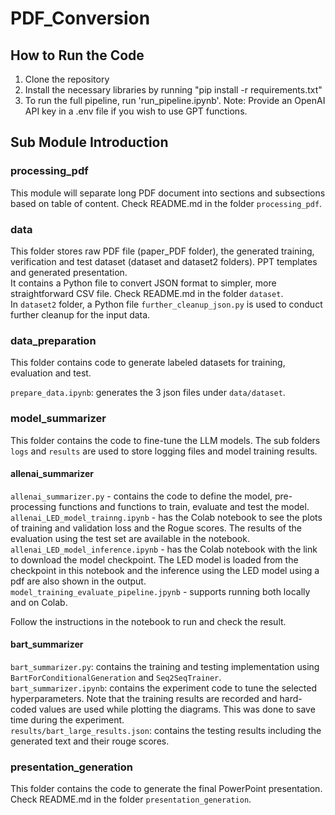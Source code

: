 ﻿# PDF_Conversion

## How to Run the Code

1. Clone the repository
2. Install the necessary libraries by running "pip install -r requirements.txt"
3. To run the full pipeline, run 'run_pipeline.ipynb'. Note: Provide an OpenAI API key in a .env file if you wish to use GPT functions.

## Sub Module Introduction

### processing_pdf

This module will separate long PDF document into sections and subsections based on table of content. Check README.md in the folder `processing_pdf`.

### data

This folder stores raw PDF file (paper_PDF folder), the generated training, verification and test dataset (dataset and dataset2 folders). PPT templates and generated presentation. <br>
It contains a Python file to convert JSON format to simpler, more straightforward CSV file. Check README.md in the folder `dataset`. <br>
In `dataset2` folder, a Python file `further_cleanup_json.py` is used to conduct further cleanup for the input data.

### data_preparation

This folder contains code to generate labeled datasets for training, evaluation and test.

`prepare_data.ipynb`: generates the 3 json files under `data/dataset`.

### model_summarizer

This folder contains the code to fine-tune the LLM models. The sub folders `logs` and `results` are used to store logging files and model training results.

#### allenai_summarizer
`allenai_summarizer.py` - contains the code to define the model, pre-processing functions and functions to train, evaluate and test the model.<br>
`allenai_LED_model_trainng.ipynb` - has the Colab notebook to see the plots of training and validation loss and the Rogue scores. The results of the evaluation using the test set are available in the notebook.<br>
`allenai_LED_model_inference.ipynb` - has the Colab notebook with the link to download the model checkpoint. The LED model is loaded from the checkpoint in this notebook and the inference using the LED model using a pdf are also shown in the output.<br>
`model_training_evaluate_pipeline.jpynb` - supports running both locally and on Colab. 

Follow the instructions in the notebook to run and check the result.


#### bart_summarizer

`bart_summarizer.py`: contains the training and testing implementation using `BartForConditionalGeneration` and `Seq2SeqTrainer`.<br>
`bart_summarizer.ipynb`: contains the experiment code to tune the selected hyperparameters. Note that the training results are recorded and hard-coded values are used while plotting the diagrams. This was done to save time during the experiment.<br>
`results/bart_large_results.json`: contains the testing results including the generated text and their rouge scores.

### presentation_generation

This folder contains the code to generate the final PowerPoint presentation. Check README.md in the folder `presentation_generation`.
